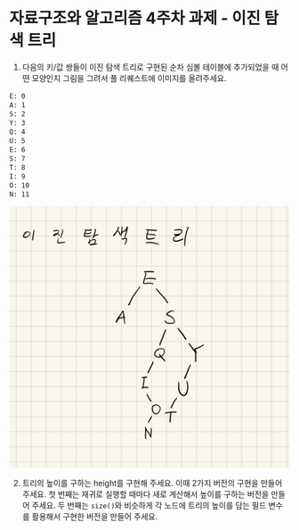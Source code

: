 # 자료구조와 알고리즘 4주차 과제 - 이진 탐색 트리

1. 다음의 키/값 쌍들이 이진 탐색 트리로 구현된 순차 심볼 테이블에 추가되었을 때
   어떤 모양인지 그림을 그려서 풀 리퀘스트에 이미지를 올려주세요.

```
E: 0
A: 1
S: 2
Y: 3
Q: 4
U: 5
E: 6
S: 7
T: 8
I: 9
O: 10
N: 11
```

![이진탐색트리그림](./st-image.jpeg)

2. 트리의 높이를 구하는 height를 구현해 주세요. 이때 2가지 버전의 구현을 만들어
   주세요. 첫 번째는 재귀로 실행할 때마다 새로 계산해서 높이를 구하는 버전을
   만들어 주세요. 두 번째는 `size()`와 비슷하게 각 노드에 트리의 높이를 담는
   필드 변수를 활용해서 구현한 버전을 만들어 주세요.
